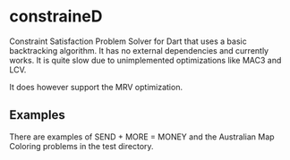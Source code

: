 constraineD
===========

Constraint Satisfaction Problem Solver for Dart that uses a basic backtracking algorithm.
It has no external dependencies and currently works. It is quite slow due to unimplemented optimizations like MAC3 and LCV.

It does however support the MRV optimization.

## Examples
There are examples of SEND + MORE = MONEY and the Australian Map Coloring problems in the test directory.
